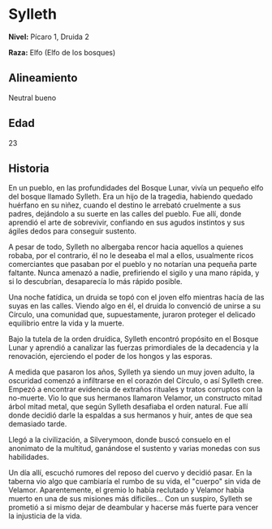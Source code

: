 # Sylleth

**Nivel:** Pícaro 1, Druida 2

**Raza:** Elfo (Elfo de los bosques)

## Alineamiento
Neutral bueno

## Edad
23

## Historia
En un pueblo, en las profundidades del Bosque Lunar, vivía un pequeño elfo del bosque llamado Sylleth. Era un hijo de la tragedia, habiendo quedado huérfano en su niñez, cuando el destino le arrebató cruelmente a sus padres, dejándolo a su suerte en las calles del pueblo. Fue allí, donde aprendió el arte de sobrevivir, confiando en sus agudos instintos y sus ágiles dedos para conseguir sustento.

A pesar de todo, Sylleth no albergaba rencor hacia aquellos a quienes robaba, por el contrario, él no le deseaba el mal a ellos, usualmente ricos comerciantes que pasaban por el pueblo y no notarían una pequeña parte faltante. Nunca amenazó a nadie, prefiriendo el sigilo y una mano rápida, y si lo descubrían, desaparecía lo más rápido posible.

Una noche fatídica, un druida se topó con el joven elfo mientras hacía de las suyas en las calles. Viendo algo en él, el druida lo convenció de unirse a su Círculo, una comunidad que, supuestamente, juraron proteger el delicado equilibrio entre la vida y la muerte.

Bajo la tutela de la orden druídica, Sylleth encontró propósito en el Bosque Lunar y aprendió a canalizar las fuerzas primordiales de la decadencia y la renovación, ejerciendo el poder de los hongos y las esporas.

A medida que pasaron los años, Sylleth ya siendo un muy joven adulto, la oscuridad comenzó a infiltrarse en el corazón del Círculo, o así Sylleth cree. Empezó a encontrar evidencia de extraños rituales y tratos corruptos con la no-muerte. Vio lo que sus hermanos llamaron Velamor, un constructo mitad árbol mitad metal, que según Sylleth desafiaba el orden natural. Fue allí donde decidió darle la espaldas a sus hermanos y huir, antes de que sea demasiado tarde.

Llegó a la civilización, a Silverymoon, donde buscó consuelo en el anonimato de la multitud, ganándose el sustento y varias monedas con sus habilidades. 

Un día allí, escuchó rumores del reposo del cuervo y decidió pasar. En la taberna vio algo que cambiaría el rumbo de su vida, el "cuerpo" sin vida de Velamor. Aparentemente, el gremio lo había reclutado y Velamor había muerto en una de sus misiones más díficiles... Con un suspiro, Sylleth se prometió a si mismo dejar de deambular y hacerse más fuerte para vencer la injusticia de la vida.

